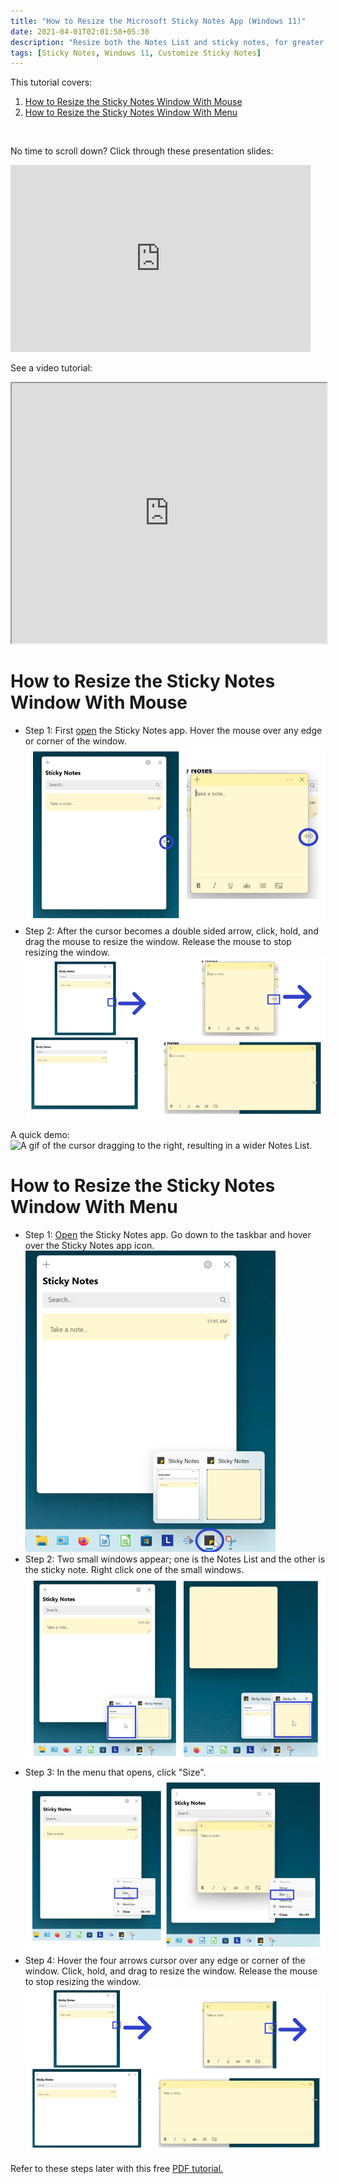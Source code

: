 ```yaml
---
title: "How to Resize the Microsoft Sticky Notes App (Windows 11)"
date: 2021-04-01T02:01:58+05:30
description: "Resize both the Notes List and sticky notes, for greater efficiency in your workflow. Read on to learn how."
tags: [Sticky Notes, Windows 11, Customize Sticky Notes]
---
```

This tutorial covers:
1. [How to Resize the Sticky Notes Window With Mouse](#1)
2. [How to Resize the Sticky Notes Window With Menu](#2)

<br />
<p>No time to scroll down? Click through these presentation slides:</p>
<iframe src="https://docs.google.com/presentation/d/e/2PACX-1vQLmoJOcRP5MUPranlLi8KgG0son8qZQa5gHEeERZGXHENTCg0SvP0omxaOqmkADtBX8Rq1fuTTkH5B/embed?start=false&loop=false&delayms=3000" frameborder="0" width="480" height="299" allowfullscreen="true" mozallowfullscreen="true" webkitallowfullscreen="true"></iframe>


<br />

See a video tutorial:
<iframe class="BLOG_video_class" allowfullscreen="" youtube-src-id="1BsJkz-LPNs" width="100%" height="416" src="https://www.youtube.com/embed/1BsJkz-LPNs"></iframe>

<h1 id="1">How to Resize the Sticky Notes Window With Mouse</h1>

* Step 1: First [open](https://qhtutorials.github.io/posts/how-to-open-sticky-notes/) the Sticky Notes app. Hover the mouse over any edge or corner of the window. <div class="stepimage">![A screenshot of the cursor hovering over the right edge of the Notes List window. The second screenshot displays the cursor hovering over the right edge of a sticky note.](blogresizestickynotes1hov.png "Hover over the edge/corner of the window")</div>
* Step 2: After the cursor becomes a double sided arrow, click, hold, and drag the mouse to resize the window. Release the mouse to stop resizing the window. <div class="stepimage">![A screenshot of the cursor dragging to the right, resulting in a wider Notes List. The second screenshot displays the cursor dragging to the right, resulting in a wider sticky note.](blogresizestickynotes2.png "Click, hold, and drag the mouse")</div>

A quick demo:
![A gif of the cursor dragging to the right, resulting in a wider Notes List.](resize2.GIF "Click, hold, and drag the mouse")

<h1 id="2">How to Resize the Sticky Notes Window With Menu</h1>

* Step 1: [Open](https://qhtutorials.github.io/posts/how-to-open-sticky-notes/) the Sticky Notes app. Go down to the taskbar and hover over the Sticky Notes app icon. <div class="stepimage">![A screenshot of the cursor hovering over the Sticky Notes app icon on the taskbar.](bloghoveroverappiconedit.png "Hover over the app icon")</div>
* Step 2: Two small windows appear; one is the Notes List and the other is the sticky note. Right click one of the small windows. <div class="stepimage">![A screenshot of the cursor right clicking the small Notes List window. The second screenshot displays the cursor right clicking the small sticky note window.](blogrightclicksmallwindow.png "Right click a small window")</div>
* Step 3: In the menu that opens, click "Size". <div class="stepimage">![A screenshot of the cursor clicking the "Size" option in the menu.](blogresizemenu.png "Click 'Size' ")</div>
* Step 4: Hover the four arrows cursor over any edge or corner of the window. Click, hold, and drag to resize the window. Release the mouse to stop resizing the window. <div class="stepimage">![A screenshot of the cursor dragging to the right, resulting in a wider Notes List. The second screenshot displays the cursor dragging to the right, resulting in a wider sticky note.](blogresize4arrows.png "Click, hold, and drag the edge of a window")</div>

Refer to these steps later with this free [PDF tutorial.](https://drive.google.com/file/d/1z67pP26eE_PORbo9zg62EMKP6ZY6e6Dq/view?usp=sharing)

<br />